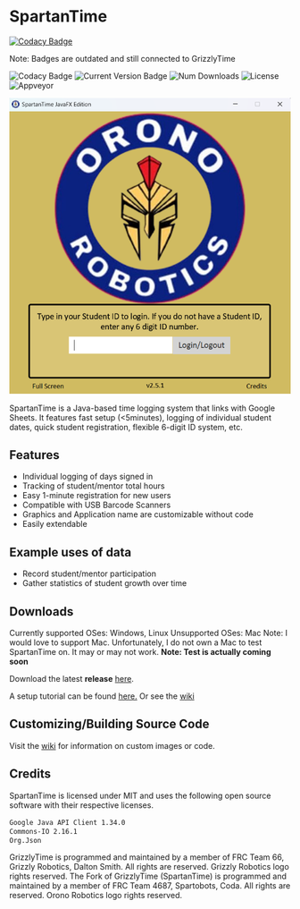 # SpartanTime

[![Codacy Badge](https://api.codacy.com/project/badge/Grade/63bc292c3cb146518231dc7eeca76650)](https://app.codacy.com/gh/OHS-Robotics/SpartanTime?utm_source=github.com&utm_medium=referral&utm_content=OHS-Robotics/SpartanTime&utm_campaign=Badge_Grade)

Note: Badges are outdated and still connected to GrizzlyTime

![Codacy Badge](https://app.codacy.com/project/badge/Grade/526a7badc871467ba68c0d688e87b3c7)
![Current Version Badge](https://img.shields.io/github/release/ycsrobotics/GrizzlyTime.svg?style=flat)
![Num Downloads](https://img.shields.io/github/downloads/ycsrobotics/GrizzlyTime/latest/total.svg?style=flat)
![License](https://img.shields.io/github/license/ycsrobotics/GrizzlyTime.svg?style=flat)
![Appveyor](https://ci.appveyor.com/api/projects/status/ph074gnnuymhxssw?svg=true)

![example image](https://raw.githubusercontent.com/OHS-Robotics/SpartanTime/master/wiki_images/main_screen_Spartan.png)

SpartanTime is a Java-based time logging system that links with Google Sheets. It features fast setup (<5minutes), logging of individual student dates, quick student registration, flexible 6-digit ID system, etc.

## Features
- Individual logging of days signed in
- Tracking of student/mentor total hours
- Easy 1-minute registration for new users
- Compatible with USB Barcode Scanners
- Graphics and Application name are customizable without code
- Easily extendable

## Example uses of data
- Record student/mentor participation
- Gather statistics of student growth over time

## Downloads
Currently supported OSes: Windows, Linux
Unsupported OSes: Mac
Note: I would love to support Mac. Unfortunately, I do not own a Mac to test SpartanTime on. It may
or may not work.
**Note: Test is actually coming soon**


Download the latest **release** [here](https://github.com/OHS-Robotics/SpartanTime/releases/latest "here").

A setup tutorial can be found [here.](https://www.youtube.com/watch?v=GhDeMjEh9ao "here.")
Or see the [wiki](https://github.com/YCSRobotics/GrizzlyTime/wiki "wiki")

## Customizing/Building Source Code
Visit the [wiki](https://github.com/OHS-Robotics/SpartanTime/wiki "wiki") for information on custom images or code.

## Credits
SpartanTime is licensed under MIT and uses the following open source software with their respective licenses.
```
Google Java API Client 1.34.0
Commons-IO 2.16.1
Org.Json
```

GrizzlyTime is programmed and maintained by a member of FRC Team 66, Grizzly Robotics, Dalton Smith. All rights are reserved. Grizzly Robotics logo rights reserved.
The Fork of GrizzlyTime (SpartanTime) is programmed and maintained by a member of FRC Team 4687, Spartobots, Coda. All rights are reserved. Orono Robotics logo rights reserved.
